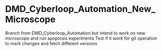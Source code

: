 # DMD_Cyberloop_Automation_New_Microscope
Branch from DMD_Cyberloop_Automation but intend to work on new microscope and run apoptosis experiments
Test if it work for git operation to mark changes and fetch different versions
